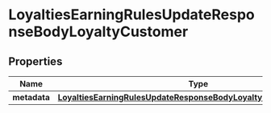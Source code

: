 

# LoyaltiesEarningRulesUpdateResponseBodyLoyaltyCustomer


## Properties

| Name | Type | Description |
|------------ | ------------- | ------------- |
|**metadata** | [**LoyaltiesEarningRulesUpdateResponseBodyLoyaltyCustomerMetadata**](LoyaltiesEarningRulesUpdateResponseBodyLoyaltyCustomerMetadata.md) |  |



